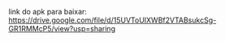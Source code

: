 link do apk para baixar: https://drive.google.com/file/d/15UVToUIXWBf2VTABsukcSg-GR1RMMcP5/view?usp=sharing
